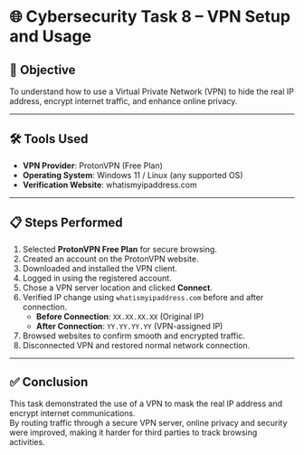 # 🌐 Cybersecurity Task 8 – VPN Setup and Usage

## 🎯 Objective
To understand how to use a Virtual Private Network (VPN) to hide the real IP address, encrypt internet traffic, and enhance online privacy.

---

## 🛠 Tools Used
- **VPN Provider**: ProtonVPN (Free Plan)
- **Operating System**: Windows 11 / Linux (any supported OS)
- **Verification Website**: whatismyipaddress.com

---

## 📋 Steps Performed
1. Selected **ProtonVPN Free Plan** for secure browsing.
2. Created an account on the ProtonVPN website.
3. Downloaded and installed the VPN client.
4. Logged in using the registered account.
5. Chose a VPN server location and clicked **Connect**.
6. Verified IP change using `whatismyipaddress.com` before and after connection.
   - **Before Connection**: `XX.XX.XX.XX` (Original IP)
   - **After Connection**: `YY.YY.YY.YY` (VPN-assigned IP)
7. Browsed websites to confirm smooth and encrypted traffic.
8. Disconnected VPN and restored normal network connection.

---

## ✅ Conclusion
This task demonstrated the use of a VPN to mask the real IP address and encrypt internet communications.  
By routing traffic through a secure VPN server, online privacy and security were improved, making it harder for third parties to track browsing activities.
